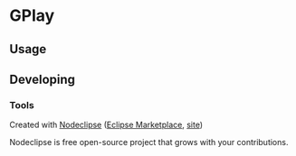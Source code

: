 

# GPlay



## Usage



## Developing



### Tools

Created with [Nodeclipse](https://github.com/Nodeclipse/nodeclipse-1)
 ([Eclipse Marketplace](http://marketplace.eclipse.org/content/nodeclipse), [site](http://www.nodeclipse.org))   

Nodeclipse is free open-source project that grows with your contributions.
